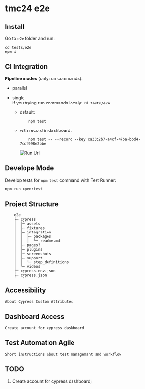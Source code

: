# tmc24 e2e

## Install

Go to `e2e` folder and run:

    cd tests/e2e
    npm i

## CI Integration

**Pipeline modes** (only run commands):

- parallel

- single  
  if you trying run commands localy: ```cd tests/e2e```
  
  - default:

            npm test    

  - with record in dashboard:

            npm test -- --record --key ca33c2b7-a4cf-47ba-bbd4-7ccf998e2bbe

     ![Run Url](cypress/assets/run-out-example.png)

## Develope Mode

Develop tests for `npm test` command with [Test Runner](https://docs.cypress.io/guides/core-concepts/test-runner.html#Overview):

    npm run open:test

## Project Structure

```
    e2e
    ├─ cypress
    │  ├─ assets
    │  ├─ fixtures
    │  ├─ integration
    │  │  ├─ packages
    │  │  │  └─ readme.md
    │  ├─ pages?
    │  ├─ plugins
    │  ├─ screenshots
    │  ├─ support
    │  │  └─ step_definitions
    │  └─ videos
    ├─ cypress.env.json
    ├─ cypress.json

```

## Accessibility

    About Cypress Custom Attributes

## Dashboard Access

    Create account for cypress dashboard

## Test Automation Agile

    Short instructions about test managemant and workflow

## TODO

1. Create account for cypress dashboard;
